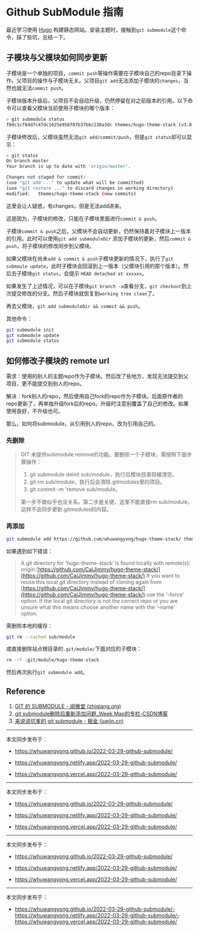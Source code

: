 # Github SubModule 指南

最近学习使用 [Hugo](https://gohugo.io/) 构建静态网站。安装主题时，接触到`git submodule`这个命令，踩了些坑，总结一下。

## 子模块与父模块如何同步更新

子模块是一个单独的项目，`commit push`等操作需要在子模块自己的repo目录下操作。父项目的操作与子模块无关。父项目`git add`无法添加子模块的`changes`，当然也就无法`commit push`。

子模块版本升级后，父项目不会自动升级，仍然停留在对之前版本的引用。以下命令可以查看父模块当前使用子模块的哪个版本：

```bash
> git submodule status
f0dc1cf84d7c47dc1625e956f07b37b6c238a3dc themes/hugo-theme-stack (v3.8.0-4-gf0dc1cf)
```

子模块修改后，父模块虽然无法`git add/commit/push`，但是`git status`却可以显示：

```bash
> git status
On branch master
Your branch is up to date with 'origin/master'.

Changes not staged for commit:
(use "git add ..." to update what will be committed)
(use "git restore ..." to discard changes in working directory)
modified:   themes/hugo-theme-stack (new commits)
```

这里会让人疑惑，有changes，但是无法add进来。

这是因为，子模块的修改，只能在子模块里面进行`commit & push`。

子模块`commit & push`之后，父模块不会自动更新，仍然保持着对子模块上一版本的引用。此时可以使用`git add submoduleDir` 添加子模块的更新，然后`commit & push`，将子模块的修改同步到父模块。

如果父模块在尚未`add & commit & push`子模块更新的情况下，执行了`git submoule update`，此时子模块会回滚到上一版本（父模块引用的那个版本）。然后去子模块`git status`，会提示 `HEAD detached at xxxxxx`。

如果发生了上述情况，可以在子模块`git branch -a`查看分支，`git checkout`到上次提交修改的分支。然后子模块就恢复到`working tree clean`了。

再去父模块，`git add submoduleDir && commit && push`。

其他命令：

```bash
git submodule init
git submodule update
git submodule status
```

## 如何修改子模块的 remote url

需求：使用的别人的主题repo作为子模块。然后改了些地方，发现无法提交到父项目，更不能提交到别人的repo。

解决：fork别人的repo，然后使用自己fork的repo作为子模块。后面原作者的repo更新了，再单独升级fork后的repo。升级时注意别覆盖了自己的修改。如果使用良好，不升级也可。

那么，如何将submodule，从引用别人的repo，改为引用自己的。

### 先删除

> GIT 未提供submodule remove的功能。要删除一个子模块，需按照下面步骤操作：
>
> 1. git submodule deinit sub/module，执行后模块目录将被清空。
> 2. git rm sub/module，执行后会清除.gitmodules里的项目。
> 3. git commit -m ‘remove sub/module。
>
> 第一步不做似乎也没关系。第二步是关键，这里不能直接rm sub/module，这样不会同步更新.gitmodules的内容。
>

### 再添加

```bash
git submodule add https://github.com/whuwangyong/hugo-theme-stack/ themes/hugo-theme-stack
```

如果遇到如下错误：

> A git directory for ‘hugo-theme-stack’ is found locally with remote(s): origin [https://github.com/CaiJimmy/hugo-theme-stack/](https://github.com/CaiJimmy/hugo-theme-stack/) If you want to reuse this local git directory instead of cloning again from [https://github.com/CaiJimmy/hugo-theme-stack/](https://github.com/CaiJimmy/hugo-theme-stack/) use the ‘–force’ option. If the local git directory is not the correct repo or you are unsure what this means choose another name with the ‘–name’ option.
>

需删除本地的缓存：

```bash
git rm --cached sub/module 
```

或直接删除站点根目录的`.git/module/`下面对应的子模块：

```bash
rm -rf .git/module/hugo-theme-stack
```

然后再次执行`git submodule add`。

## Reference

1. [GIT 的 SUBMODULE - 阅微堂 (zhiqiang.org)](https://zhiqiang.org/it/git-submodule.html)
2. [git submodule删除后重新添加问题_Week Mao的专栏-CSDN博客](https://blog.csdn.net/dongguanghuiyin/article/details/78792992)
3. [来说说坑爹的 git submodule - 掘金 (juejin.cn)](https://juejin.cn/post/6844903920645455879)


---

本文同步发布于：

- https://whuwangyong.github.io/2022-03-29-github-submodule/

- https://whuwangyong.netlify.app/2022-03-29-github-submodule/

- https://whuwangyong.vercel.app/2022-03-29-github-submodule/



---

本文同步发布于：

- https://whuwangyong.github.io/2022-03-29-github-submodule/

- https://whuwangyong.netlify.app/2022-03-29-github-submodule/

- https://whuwangyong.vercel.app/2022-03-29-github-submodule/



---

本文同步发布于：

- https://whuwangyong.github.io/2022-03-29-github-submodule/

- https://whuwangyong.netlify.app/2022-03-29-github-submodule/

- https://whuwangyong.vercel.app/2022-03-29-github-submodule/


---
本文同步发布于：
- https://whuwangyong.github.io/2022-03-29-github-submodule/- https://whuwangyong.netlify.app/2022-03-29-github-submodule/- https://whuwangyong.vercel.app/2022-03-29-github-submodule/

